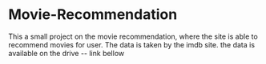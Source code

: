 # Movie-Recommendation
This a small project on the movie recommendation, where the site is able to recommend movies for user. The data is taken by the imdb site. the data is available on the drive -- link bellow
